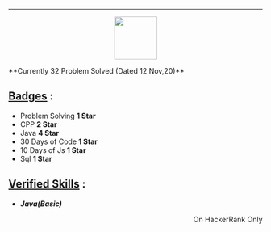 ***
<p align="center">
    <a href="https://www.hackerrank.com/RodneyShag">
        <img height=85 src="https://d3keuzeb2crhkn.cloudfront.net/hackerrank/assets/styleguide/logo_wordmark-f5c5eb61ab0a154c3ed9eda24d0b9e31.svg">
    </a>
</p>
**Currently 32 Problem Solved (Dated 12 Nov,20)**

## <ins>Badges</ins> : ##

- Problem Solving  **1 Star**
- CPP **2 Star**
- Java **4 Star**
- 30 Days of Code **1 Star**
- 10 Days of Js **1 Star**
- Sql **1 Star**

## <ins> Verified Skills</ins>  :
- _**Java(Basic)**_
<p align="right"> On HackerRank Only</p>

